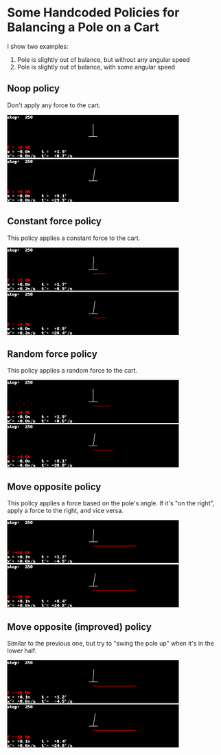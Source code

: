 # Some Handcoded Policies for Balancing a Pole on a Cart

I show two examples:

1. Pole is slightly out of balance, but without any angular speed
2. Pole is slightly out of balance, with some angular speed

## Noop policy
Don't apply any force to the cart.

<img src="gif/move_nothing.gif">
<img src="gif/move_nothing2.gif">

## Constant force policy
This policy applies a constant force to the cart.

<img src="gif/move_constant.gif">
<img src="gif/move_constant2.gif">

## Random force policy
This policy applies a random force to the cart.

<img src="gif/move_random.gif">
<img src="gif/move_random2.gif">

## Move opposite policy
This policy applies a force based on the pole's angle. If it's "on the
right", apply a force to the right, and vice versa.

<img src="gif/move_opposite.gif">
<img src="gif/move_opposite2.gif">

## Move opposite (improved) policy
Similar to the previous one, but try to "swing the pole up" when it's in the
lower half.

<img src="gif/move_opposite_upswing.gif">
<img src="gif/move_opposite_upswing2.gif">
